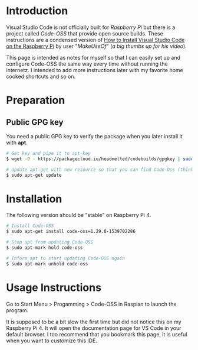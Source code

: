 # Introduction

Visual Studio Code is not officially built for *Raspberry Pi* but there is a project called *Code-OSS* that provide open source builds. These instructions are a condensed version of [How to Install Visual Studio Code on the Raspberry Pi](https://www.youtube.com/watch?v=6AIylZ_UvEA) by user "*MakeUseOf*" (*a big thumbs up for his video*). 

This page is intended as notes for myself so that I can easily set up and configure Code-OSS the same way every time without running the internetz. I intended to add more instructions later with my favorite home cooked shortcuts and so on.

# Preparation

## Public GPG key

You need a public GPG key to verify the package when you later install it with **apt**.

```bash
# Get key and pipe it to apt-key
$ wget -O - https://packagecloud.io/headmelted/codebuilds/gpgkey | sudo apt-key add -

# Update apt-get with new resource so that you can find Code-Oss (think "git fetch")
$ sudo apt-get update
```

# Installation

The following version should be "stable" on Raspberry Pi 4.

```bash
# Install Code-OSS
$ sudo apt-get install code-oss=1.29.0-1539702286

# Stop apt from updating Code-OSS
$ sudo apt-mark hold code-oss

# Inform apt to start updating Code-OSS again
$ sudo apt-mark unhold code-oss
```
# Usage Instructions

Go to Start Menu > Progamming > Code-OSS in Raspian to launch the program.

It is supposed to be a bit slow the first time but did not notice this on my Raspberry Pi 4. It will open the documentation page for VS Code in your default browser. I too recommend that you bookmark this page, it is useful when you want to customize this IDE.

